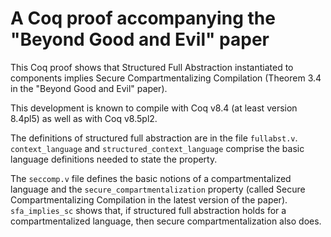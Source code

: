 
A Coq proof accompanying the "Beyond Good and Evil" paper
=========================================================

This Coq proof shows that Structured Full Abstraction instantiated to
components implies Secure Compartmentalizing Compilation (Theorem 3.4
in the "Beyond Good and Evil" paper).

This development is known to compile with Coq v8.4 (at least version
8.4pl5) as well as with Coq v8.5pl2.

The definitions of structured full abstraction are in the file
`fullabst.v`. `context_language` and `structured_context_language`
comprise the basic language definitions needed to state the property.

The `seccomp.v` file defines the basic notions of a compartmentalized
language and the `secure_compartmentalization` property (called Secure
Compartmentalizing Compilation in the latest version of the
paper). `sfa_implies_sc` shows that, if structured full abstraction
holds for a compartmentalized language, then secure
compartmentalization also does.

